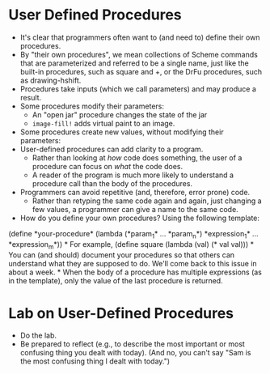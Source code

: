 User Defined Procedures
=======================
* It's clear that programmers often want to (and need to) define
  their own procedures.
* By "their own procedures", we mean collections of Scheme
  commands that are parameterized and referred to be a single name,
  just like the built-in procedures, such as <function>square</function>
  and <function>+</function>, or the DrFu procedures, such as
  <function>drawing-hshift</function>.
* Procedures take inputs (which we call parameters) and may produce
  a result.
* Some procedures modify their parameters:
    * An "open jar" procedure changes the state of the jar
    * <code>image-fill!</code> adds virtual paint to an image.
* Some procedures create new values, without modifying their parameters:
* User-defined procedures can add clarity to a program.
    * Rather than looking at *how* code does something, the user of
    a procedure can focus on *what* the code does.
    * A reader of the program is much more likely to understand a procedure
    call than the body of the procedures.
* Programmers can avoid repetitive (and, therefore, error prone) code.
    * Rather than retyping the same code again and again, just changing
    a few values, a programmer can give a name to the same code.
* How do you define your own procedures?  Using the following template:
<boxcode>
(define *your-procedure*
  (lambda (*param<sub>1</sub>* ... *param<sub>n</sub>*)
    *expression<sub>1</sub>*
    ...
    *expression<sub>m</sub>*))
</boxcode>
* For example,
<boxcode>
(define square
  (lambda (val)
    (* val val)))
</boxcode>
* You can (and should) document your procedures so that others can
  understand what they are supposed to do.  We'll come back to this
  issue in about a week.
* When the body of a procedure has multiple expressions (as in the
  template), only the value of the last procedure is returned.

Lab on User-Defined Procedures
==============================
* Do [](../Labs/procedures.html)the lab</a>.
* Be prepared to reflect (e.g., to describe the most important or most 
  confusing thing you dealt with today).  (And no, you can't say 
  "Sam is the most confusing thing I dealt with today.")


